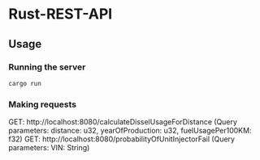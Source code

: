 # Rust-REST-API

## Usage

### Running the server

```sh
cargo run
```

### Making requests

GET: http://localhost:8080/calculateDisselUsageForDistance
(Query parameters: distance: u32, yearOfProduction: u32, fuelUsagePer100KM: f32)
GET: http://localhost:8080/probabilityOfUnitInjectorFail
(Query parameters: VIN: String)
